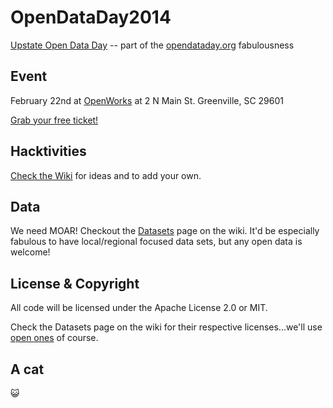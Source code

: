 OpenDataDay2014
===============

[Upstate Open Data Day](http://openupstate.org/home/2014/2/13/16) -- part of the [opendataday.org](http://opendataday.org) fabulousness

## Event

February 22nd at [OpenWorks](http://joinopenworks.com/) at 2 N Main St. Greenville, SC 29601

[Grab your free ticket!](http://openupstate.org/home/2014/2/13/16)

## Hacktivities

[Check the Wiki](https://github.com/OpenUpstate/OpenDataDay2014/wiki) for ideas and to add your own.

## Data

We need MOAR! Checkout the [Datasets](https://github.com/OpenUpstate/OpenDataDay2014/wiki/Datasets)
page on the wiki. It'd be especially fabulous to have local/regional focused data sets, but any open
data is welcome!

## License & Copyright

All code will be licensed under the Apache License 2.0 or MIT.

Check the Datasets page on the wiki for their respective licenses...we'll use [open ones](http://opendefinition.org/) of course.

## A cat

:smiley_cat:
